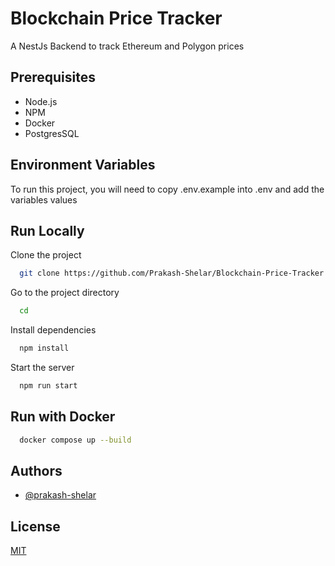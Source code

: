 # Blockchain Price Tracker

A NestJs Backend to track Ethereum and Polygon prices

## Prerequisites

- Node.js
- NPM
- Docker
- PostgresSQL

## Environment Variables

To run this project, you will need to copy .env.example into .env and add the variables values

## Run Locally

Clone the project

```bash
  git clone https://github.com/Prakash-Shelar/Blockchain-Price-Tracker.git
```

Go to the project directory

```bash
  cd
```

Install dependencies

```bash
  npm install
```

Start the server

```bash
  npm run start
```

## Run with Docker

```bash
  docker compose up --build
```

## Authors

- [@prakash-shelar](https://www.github.com/prakash-shelar)

## License

[MIT](https://choosealicense.com/licenses/mit/)
